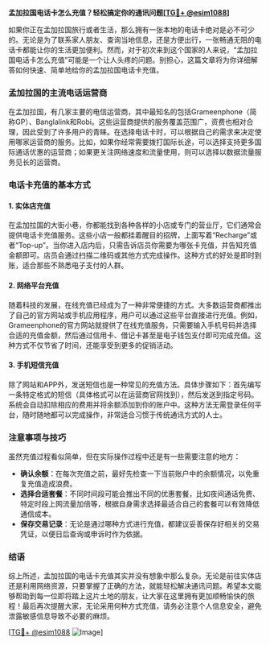 **孟加拉国电话卡怎么充值？轻松搞定你的通讯问题[[TG💪+ @esim1088](https://t.me/s/esim1088)]**

如果你正在孟加拉国旅行或者生活，那么拥有一张本地的电话卡绝对是必不可少的。无论是为了联系家人朋友、查询当地信息，还是方便出行，一张畅通无阻的电话卡都能让你的生活更加便利。然而，对于初次来到这个国家的人来说，“孟加拉国电话卡怎么充值”可能是一个让人头疼的问题。别担心，这篇文章将为你详细解答如何快速、简单地给你的孟加拉国电话卡充值。

### 孟加拉国的主流电话运营商

在孟加拉国，有几家主要的电信运营商，其中最知名的包括Grameenphone（简称GP）、Banglalink和Robi。这些运营商提供的服务覆盖范围广，资费也相对合理，因此受到了许多用户的青睐。在选择电话卡时，可以根据自己的需求来决定使用哪家运营商的服务。比如，如果你经常需要拨打国际长途，可以选择支持更多国际通话优惠的运营商；如果更关注网络速度和流量使用，则可以选择以数据流量服务见长的运营商。

### 电话卡充值的基本方式

#### 1. 实体店充值
在孟加拉国的大街小巷，你都能找到各种各样的小店或专门的营业厅，它们通常会提供电话卡充值服务。这些小店一般都挂着醒目的招牌，上面写着“Recharge”或者“Top-up”。当你进入店内后，只需告诉店员你需要为哪张卡充值，并告知充值金额即可。店员会通过扫描二维码或其他方式完成操作。这种方式的好处是即时到账，适合那些不熟悉电子支付的人群。

#### 2. 网络平台充值
随着科技的发展，在线充值已经成为了一种非常便捷的方式。大多数运营商都推出了自己的官方网站或手机应用程序，用户可以通过这些平台直接进行充值。例如，Grameenphone的官方网站就提供了在线充值服务，只需要输入手机号码并选择合适的充值金额，然后通过信用卡、借记卡甚至是电子钱包支付即可完成充值。这种方式不仅节省了时间，还能享受到更多的促销活动。

#### 3. 手机短信充值
除了网站和APP外，发送短信也是一种常见的充值方法。具体步骤如下：首先编写一条特定格式的短信（具体格式可以在运营商官网找到），然后发送到指定号码。系统会自动扣除相应的费用并将余额添加到你的账户中。这种方法无需登录任何平台，随时随地都可以完成操作，非常适合习惯于传统通讯方式的人士。

### 注意事项与技巧

虽然充值过程看似简单，但在实际操作过程中还是有一些需要注意的地方：

- **确认余额**：在每次充值之前，最好先检查一下当前账户中的余额情况，以免重复充值造成浪费。
- **选择合适套餐**：不同时间段可能会推出不同的优惠套餐，比如夜间通话免费、特定时段上网流量加倍等，根据自身需求选择最适合自己的套餐可以有效降低通信成本。
- **保存交易记录**：无论是通过哪种方式进行充值，都建议妥善保存好相关的交易凭证，以便日后查询或申诉时作为依据。

### 结语

综上所述，孟加拉国的电话卡充值其实并没有想象中那么复杂。无论是前往实体店还是利用网络资源，只要掌握了正确的方法，就能轻松解决通讯问题。希望本文能够帮助到每一位即将踏上这片土地的朋友，让大家在这里拥有更加顺畅愉快的旅程！最后再次提醒大家，无论采用何种方式充值，请务必注意个人信息安全，避免泄露敏感信息导致不必要的麻烦。

[[TG💪+ @esim1088](https://t.me/s/esim1088) ![Image](https://i.postimg.cc/4NQfJmqS/Snipaste-2025-05-13-00-14-12.png)]